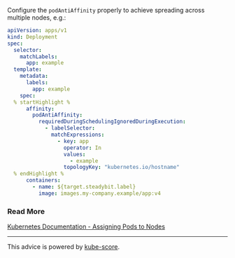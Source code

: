 Configure the ```podAntiAffinity``` properly to achieve spreading across multiple nodes, e.g.:

```yaml
apiVersion: apps/v1
kind: Deployment
spec:
  selector:
    matchLabels:
      app: example
  template:
    metadata:
      labels:
        app: example
    spec:
  % startHighlight %
      affinity:
        podAntiAffinity:
          requiredDuringSchedulingIgnoredDuringExecution:
            - labelSelector:
              matchExpressions:
                - key: app
                  operator: In
                  values:
                    - example
                  topologyKey: "kubernetes.io/hostname"
  % endHighlight %
      containers:
        - name: ${target.steadybit.label}
          image: images.my-company.example/app:v4
```

### Read More
[Kubernetes Documentation - Assigning Pods to Nodes](https://kubernetes.io/docs/concepts/configuration/assign-pod-node/)

---
This advice is powered by [kube-score](https://kube-score.com/).
